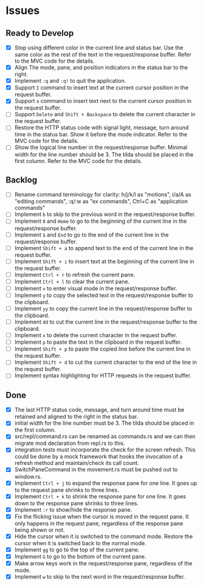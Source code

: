 # Issues

## Ready to Develop

- [x] Stop using different color in the current line and status bar. Use the same color as the rest of the text in the request/response buffer. Refer to the MVC code for the details.
- [x] Align The mode, pane, and position indicators in the status bar to the right.
- [x] Implement `:q` and `:q!` to quit the application.
- [x] Support `I` command to insert text at the current cursor position in the request buffer.
- [x] Support `a` command to insert text next to the current cursor position in the request buffer.
- [ ] Support `Delete` and `Shift + Backspace` to delete the current character in the request buffer.
- [ ] Restore the HTTP status code with signal light, message, turn around time in the status bar. Show it before the mode indicator. Refer to the MVC code for the details.
- [ ] Show the logical line number in the request/response buffer. Minimal width for the line number should be 3. The tilda should be placed in the first column. Refer to the MVC code for the details.

## Backlog

- [ ] Rename command terminology for clarity: h/j/k/l as "motions", i/a/A as "editing commands", :q/:w as "ex commands", Ctrl+C as "application commands"
- [ ] Implement `b` to skip to the previous word in the request/response buffer.
- [ ] Implement `0` and `Home` to go to the beginning of the current line in the request/response buffer.
- [ ] Implement `$` and `End` to go to the end of the current line in the request/response buffer.
- [ ] Implement `Shift + a` to append text to the end of the current line in the request buffer.
- [ ] Implement `Shift + i` to insert text at the beginning of the current line in the request buffer.
- [ ] Implement `Ctrl + r` to refresh the current pane.
- [ ] Implement `Ctrl + l` to clear the current pane.
- [ ] Implement `v` to enter visual mode in the request/response buffer.
- [ ] Implement `y` to copy the selected text in the request/response buffer to the clipboard.
- [ ] Implement `yy` to copy the current line in the request/response buffer to the clipboard.
- [ ] Implement `dd` to cut the current line in the request/response buffer to the clipboard.
- [ ] Implement `x` to delete the current character in the request buffer.
- [ ] Implement `p` to paste the text in the clipboard in the request buffer.
- [ ] Implement `Shift + p` to paste the copied line before the current line in the request buffer.
- [ ] Implement `Shift + d` to cut the current character to the end of the line in the request buffer.
- [ ] Implement syntax highlighting for HTTP requests in the request buffer.

## Done

- [x] The last HTTP status code, message, and turn around time must be retained and aligned to the right in the status bar.
- [x] initial width for the line number must be 3. The tilda should be placed in the first column.
- [x] src/repl/command.rs can be renamed as commands.rs and we can then migrate mod declaration from repl.rs to this.
- [x] integration tests must incorporate the check for the screen refresh. This could be done by a mock framework that hooks the invocation of a refresh method and maintain/check its call count.
- [x] SwitchPaneCommand in the movement.rs must be pushed out to window.rs.
- [x] Implement `Ctrl + j` to expand the response pane for one line. It goes up to the request pane shrinks to three lines.
- [x] Implement `Ctrl + k` to shrink the response pane for one line. It goes down to the response pane shrinks to three lines.
- [x] Implement `:r` to show/hide the response pane.
- [x] Fix the flicking issue when the cursor is moved in the request pane. It only happens in the request pane, regardless of the response pane being shown or not.
- [x] Hide the cursor when it is switched to the command mode. Restore the cursor when it is switched back to the normal mode.
- [x] Implement `gg` to go to the top of the current pane.
- [x] Implement `G` to go to the bottom of the current pane.
- [x] Make arrow keys work in the request/response pane, regardless of the mode.
- [x] Implement `w` to skip to the next word in the request/response buffer.
